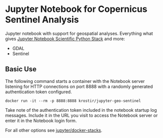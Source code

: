 # Jupyter Notebook for Copernicus Sentinel Analysis

Jupyter notebook with support for geospatial analyses. Everything what gives [Jupyter Notebook Scientific Python Stack](https://github.com/jupyter/docker-stacks/tree/master/scipy-notebook) and more:

* GDAL
* Sentinel

## Basic Use

The following command starts a container with the Notebook server listening for HTTP connections on port 8888 with a randomly generated authentication token configured.

```
docker run -it --rm -p 8888:8888 krostir/jupyter-geo-sentinel
```

Take note of the authentication token included in the notebook startup log messages. Include it in the URL you visit to access the Notebook server or enter it in the Notebook login form.

For all other options see [jupyter/docker-stacks](https://github.com/jupyter/docker-stacks).